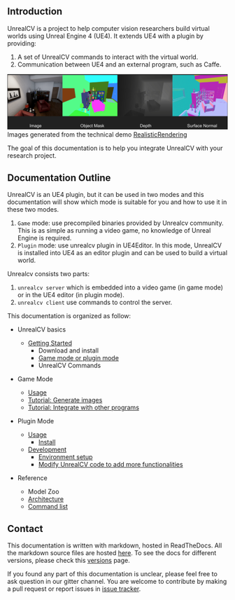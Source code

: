 ## Introduction
UnrealCV is a project to help computer vision researchers build virtual worlds using Unreal Engine 4 (UE4). It extends UE4 with a plugin by providing:

1. A set of UnrealCV commands to interact with the virtual world.
2. Communication between UE4 and an external program, such as Caffe.

![teaser](images/homepage_teaser.png)
Images generated from the technical demo [RealisticRendering](reference/model_zoo.html#realistic_rendering)

The goal of this documentation is to help you integrate UnrealCV with your research project.


## Documentation Outline

UnrealCV is an UE4 plugin, but it can be used in two modes and this documentation will show which mode is suitable for you and how to use it in these two modes.

1. `Game` mode: use precompiled binaries provided by Unrealcv community. This is as simple as running a video game, no knowledge of Unreal Engine is required.    
2. `Plugin` mode: use unrealcv plugin in UE4Editor. In this mode, UnrealCV is installed into UE4 as an editor plugin and can be used to build a virtual world.

Unrealcv consists two parts:   
1. `unrealcv server` which is embedded into a video game (in game mode)     
or in the UE4 editor (in plugin mode).      
2. `unrealcv client` use commands to control the server.

This documentation is organized as follow:

- UnrealCV basics
    - [Getting Started](basic/getting-started.md)
        - Download and install
        - [Game mode or plugin mode](basic/game_or_plugin.md)
        - UnrealCV Commands

- Game Mode
    - [Usage](game/usage.md)
    - [Tutorial: Generate images](game/generate.md)
    - [Tutorial: Integrate with other programs]()

- Plugin Mode
    - [Usage](plugin/usage.md)
        - [Install](plugin/usage.md#install)
    - [Development](plugin/dev.md)
        - [Environment setup](dev/setup.md)
        - [Modify UnrealCV code to add more functionalities](dev/example-add-new-command.md)

- Reference
    - Model Zoo
    - [Architecture](reference/arch.md)
    - [Command list](reference/command.md)


## Contact

This documentation is written with markdown, hosted in ReadTheDocs. All the markdown source files are hosted [here](https://github.com/unrealcv/unrealcv/tree/master/docs). To see the docs for different versions, please check this [versions](https://readthedocs.org/projects/unrealcv/versions/) page.

If you found any part of this documentation is unclear, please feel free to ask question in our gitter channel. You are welcome to contribute by making a pull request or report issues in [issue tracker](https://github.com/unrealcv/unrealcv/issues).
